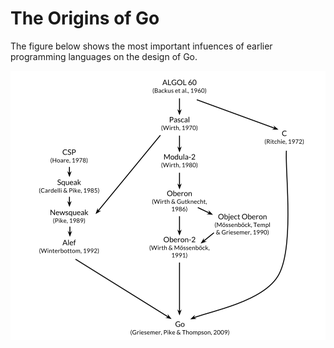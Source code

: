 # The Origins of Go

The figure below shows the most important infuences of earlier programming languages on the design of Go.

![Origins of Go](resources/OriginsOfGo.png)


